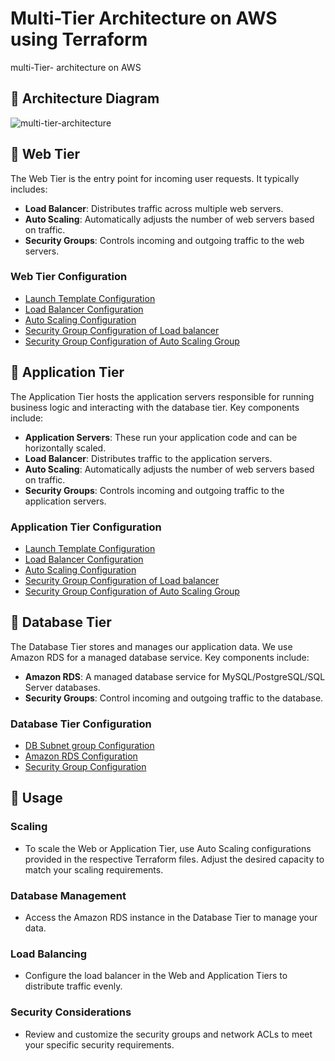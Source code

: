 # Multi-Tier Architecture on AWS using Terraform

multi-Tier- architecture on AWS



## 📌 Architecture Diagram
![multi-tier-architecture](https://github.com/mathesh-me/multi-tier-architecture-using-terraform/assets/144098846/14aeb752-ba87-4f51-87d5-bcf3000ee455)

## 🌟 Web Tier

The Web Tier is the entry point for incoming user requests. It typically includes:

- **Load Balancer**: Distributes traffic across multiple web servers.
- **Auto Scaling**: Automatically adjusts the number of web servers based on traffic.
- **Security Groups**: Controls incoming and outgoing traffic to the web servers.

### Web Tier Configuration

- [Launch Template Configuration](launch-template-web.tf)
- [Load Balancer Configuration](alb-web.tf)
- [Auto Scaling Configuration](asg-web.tf)
- [Security Group Configuration of Load balancer](alb-web-sg.tf)
- [Security Group Configuration of Auto Scaling Group](asg-web-sg.tf)

## 🚀 Application Tier

The Application Tier hosts the application servers responsible for running business logic and interacting with the database tier. Key components include:

- **Application Servers**: These run your application code and can be horizontally scaled.
- **Load Balancer**: Distributes traffic to the application servers.
- **Auto Scaling**: Automatically adjusts the number of web servers based on traffic.
- **Security Groups**: Controls incoming and outgoing traffic to the application servers.

### Application Tier Configuration

- [Launch Template Configuration](launch-template-app.tf)
- [Load Balancer Configuration](alb-app.tf)
- [Auto Scaling Configuration](asg-app.tf)
- [Security Group Configuration of Load balancer](alb-app-sg.tf)
- [Security Group Configuration of Auto Scaling Group](asg-app-sg.tf)

## 💽 Database Tier

The Database Tier stores and manages our application data. We use Amazon RDS for a managed database service. Key components include:

- **Amazon RDS**: A managed database service for MySQL/PostgreSQL/SQL Server databases.
- **Security Groups**: Control incoming and outgoing traffic to the database.

### Database Tier Configuration

- [DB Subnet group Configuration](db-subnet-group.tf)
- [Amazon RDS Configuration](rds.tf)
- [Security Group Configuration](db-sg.tf)


## 💼 Usage

### Scaling
- To scale the Web or Application Tier, use Auto Scaling configurations provided in the respective Terraform files. Adjust the desired capacity to match your scaling requirements.
### Database Management
- Access the Amazon RDS instance in the Database Tier to manage your data.
### Load Balancing
- Configure the load balancer in the Web and Application Tiers to distribute traffic evenly.
### Security Considerations
- Review and customize the security groups and network ACLs to meet your specific security requirements.



